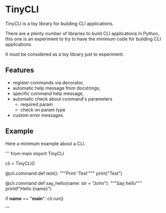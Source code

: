 # TinyCLI
TinyCLI is a toy library for building CLI applications.

There are a plenty number of libraries to build CLI applications in Python, this one
is an experiment to try to have the minimum code for building CLI applications.

It must be considered as a toy library just to experiment.

## Features

 - register commands via decorator,
 - automatic help message from docstrings,
 - specific command help message,
 - automatic check about command's parameters
     - required param
     - check on param type
 - custom error messages.


## Example

Here a minimum example about a CLI.

'''
from main import TinyCLI

cli = TinyCLI()

@cli.command
def test():
    """Print 'Test'"""
    print("Test") 

@cli.command
def say_hello(name: str = "John"):
    """Say hello"""
    print(f"Hello {name}")

if __name__ == "__main__":
    cli.run()

'''
